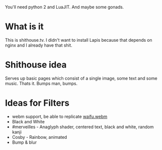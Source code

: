 You'll need python 2 and LuaJIT. And maybe some gonads.

# What is it

This is shithouse.tv. I didn't want to install Lapis because that depends on
nginx and I already have that shit.

# Shithouse idea

Serves up basic pages which consist of a single image, some text and some music.
Thats it. Bumps man, bumps.

# Ideas for Filters

* webm support, be able to replicate [waifu.webm](http://dequis.org/ayano/)
* Black and White
* #merveilles - Anaglyph shader, centered text, black and white, random kanji
* Cosby - Rainbow, animated
* Bump & blur
